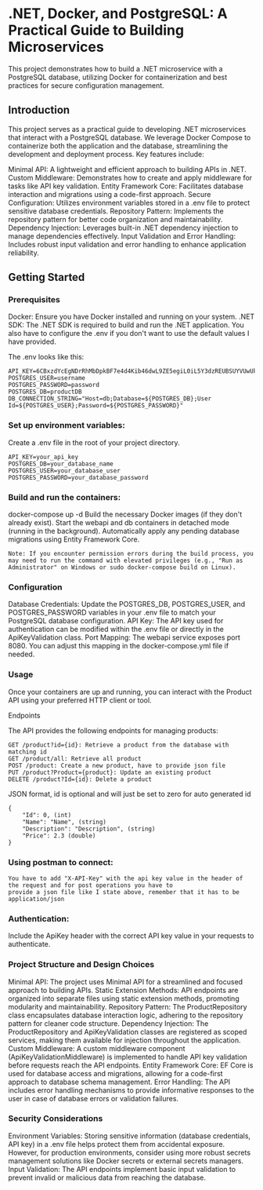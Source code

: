 # .NET, Docker, and PostgreSQL: A Practical Guide to Building Microservices

This project demonstrates how to build a .NET microservice with a PostgreSQL database, utilizing Docker for containerization and best practices for secure configuration management.



## Introduction

This project serves as a practical guide to developing .NET microservices that interact with a PostgreSQL database. We leverage Docker Compose to containerize both the application and the database, streamlining the development and deployment process. Key features include:

Minimal API: A lightweight and efficient approach to building APIs in .NET.
Custom Middleware: Demonstrates how to create and apply middleware for tasks like API key validation.
Entity Framework Core: Facilitates database interaction and migrations using a code-first approach.
Secure Configuration: Utilizes environment variables stored in a .env file to protect sensitive database credentials.
Repository Pattern: Implements the repository pattern for better code organization and maintainability.
Dependency Injection: Leverages built-in .NET dependency injection to manage dependencies effectively.
Input Validation and Error Handling: Includes robust input validation and error handling to enhance application reliability.

## Getting Started
### Prerequisites

Docker: Ensure you have Docker installed and running on your system.
.NET SDK: The .NET SDK is required to build and run the .NET application.
You also have to configure the .env if you don't want to use the default values I have provided.

The .env looks like this:

    API_KEY=6CBxzdYcEgNDrRhMbDpkBF7e4d4Kib46dwL9ZE5egiL0iL5Y3dzREUBSUYVUwUkN
    POSTGRES_USER=username
    POSTGRES_PASSWORD=password
    POSTGRES_DB=productDB
    DB_CONNECTION_STRING="Host=db;Database=${POSTGRES_DB};User Id=${POSTGRES_USER};Password=${POSTGRES_PASSWORD}"

### Set up environment variables:

Create a .env file in the root of your project directory.

    API_KEY=your_api_key
    POSTGRES_DB=your_database_name
    POSTGRES_USER=your_database_user
    POSTGRES_PASSWORD=your_database_password


### Build and run the containers:

docker-compose up -d
Build the necessary Docker images (if they don't already exist).
Start the webapi and db containers in detached mode (running in the background).
Automatically apply any pending database migrations using Entity Framework Core.

    Note: If you encounter permission errors during the build process, you may need to run the command with elevated privileges (e.g., "Run as Administrator" on Windows or sudo docker-compose build on Linux).

### Configuration

Database Credentials: Update the POSTGRES_DB, POSTGRES_USER, and POSTGRES_PASSWORD variables in your .env file to match your PostgreSQL database configuration.
API Key: The API key used for authentication can be modified within the .env file or directly in the ApiKeyValidation class.
Port Mapping: The webapi service exposes port 8080. You can adjust this mapping in the docker-compose.yml file if needed.

### Usage

Once your containers are up and running, you can interact with the Product API using your preferred HTTP client or tool.

Endpoints

The API provides the following endpoints for managing products:

    GET /product?id={id}: Retrieve a product from the database with matching id
    GET /product/all: Retrieve all product
    POST /product: Create a new product, have to provide json file
    PUT /product?Product={product}: Update an existing product
    DELETE /product?Id={id}: Delete a product

JSON format, id is optional and will just be set to zero for auto generated id
    
    {
        "Id": 0, (int)
        "Name": "Name", (string)
        "Description": "Description", (string)
        "Price": 2.3 (double)
    }

### Using postman to connect:

    You have to add "X-API-Key" with the api key value in the header of the request and for post operations you have to
    provide a json file like I state above, remember that it has to be application/json

### Authentication:

Include the ApiKey header with the correct API key value in your requests to authenticate.

### Project Structure and Design Choices

Minimal API: The project uses Minimal API for a streamlined and focused approach to building APIs.
Static Extension Methods: API endpoints are organized into separate files using static extension methods, promoting modularity and maintainability.
Repository Pattern: The ProductRepository class encapsulates database interaction logic, adhering to the repository pattern for cleaner code structure.
Dependency Injection: The ProductRepository and ApiKeyValidation classes are registered as scoped services, making them available for injection throughout the application.
Custom Middleware: A custom middleware component (ApiKeyValidationMiddleware) is implemented to handle API key validation before requests reach the API endpoints.
Entity Framework Core: EF Core is used for database access and migrations, allowing for a code-first approach to database schema management.
Error Handling: The API includes error handling mechanisms to provide informative responses to the user in case of database errors or validation failures.

### Security Considerations

Environment Variables: Storing sensitive information (database credentials, API key) in a .env file helps protect them from accidental exposure. However, for production environments, consider using more robust secrets management solutions like Docker secrets or external secrets managers.
Input Validation: The API endpoints implement basic input validation to prevent invalid or malicious data from reaching the database.
